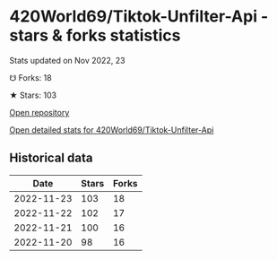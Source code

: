 # 420World69/Tiktok-Unfilter-Api - stars & forks statistics

Stats updated on Nov 2022, 23

☋ Forks: 18

★ Stars: 103

[Open repository](https://github.com/420World69/Tiktok-Unfilter-Api)

[Open detailed stats for 420World69/Tiktok-Unfilter-Api](https://reviewgithub.com/rep/420World69/Tiktok-Unfilter-Api)

## Historical data
| Date | Stars | Forks |
|------|-------|-------|
| 2022-11-23 | 103 | 18 | 
| 2022-11-22 | 102 | 17 | 
| 2022-11-21 | 100 | 16 | 
| 2022-11-20 | 98 | 16 | 

